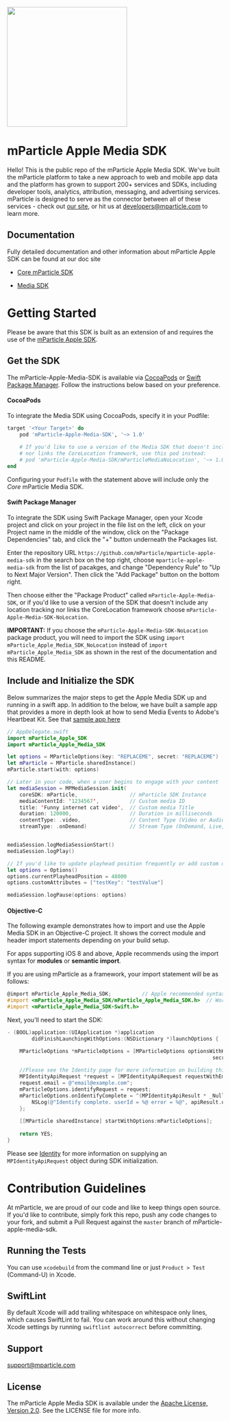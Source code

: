 <img src="https://static.mparticle.com/sdk/mp_logo_black.svg" width="280"><br>

# mParticle Apple Media SDK

Hello! This is the public repo of the mParticle Apple Media SDK. We've built the mParticle platform to take a new approach to web and mobile app data and the platform has grown to support 200+ services and SDKs, including developer tools, analytics, attribution, messaging, and advertising services. mParticle is designed to serve as the connector between all of these services - check out [our site](http://mparticle.com), or hit us at developers@mparticle.com to learn more.

## Documentation

Fully detailed documentation and other information about mParticle Apple SDK can be found at our doc site

-   [Core mParticle SDK](https://docs.mparticle.com/developers/sdk/ios/getting-started)

-   [Media SDK](https://docs.mparticle.com/developers/sdk/ios/media)

# Getting Started

Please be aware that this SDK is built as an extension of and requires the use of the [mParticle Apple SDK](https://github.com/mParticle/mparticle-apple-sdk/).

## Get the SDK

The mParticle-Apple-Media-SDK is available via [CocoaPods](https://cocoapods.org/?q=mparticle) or [Swift Package Manager](https://github.com/swiftlang/swift-package-manager). Follow the instructions below based on your preference.

#### CocoaPods

To integrate the Media SDK using CocoaPods, specify it in your Podfile:

```ruby
target '<Your Target>' do
    pod 'mParticle-Apple-Media-SDK', '~> 1.0'
    
    # If you'd like to use a version of the Media SDK that doesn't include any location tracking
    # nor links the CoreLocation framework, use this pod instead:
    # pod 'mParticle-Apple-Media-SDK/mParticleMediaNoLocation', '~> 1.0'
end
```
Configuring your `Podfile` with the statement above will include only the _Core_ mParticle Media SDK.

#### Swift Package Manager

To integrate the SDK using Swift Package Manager, open your Xcode project and click on your project in the file list on the left, click on your Project name in the middle of the window, click on the "Package Dependencies" tab, and click the "+" button underneath the Packages list.

Enter the repository URL `https://github.com/mParticle/mparticle-apple-media-sdk` in the search box on the top right, choose `mparticle-apple-media-sdk` from the list of pacakges, and change "Dependency Rule" to "Up to Next Major Version". Then click the "Add Package" button on the bottom right.

Then choose either the "Package Product" called `mParticle-Apple-Media-SDK`, or if you'd like to use a version of the SDK that doesn't include any location tracking nor links the CoreLocation framework choose `mParticle-Apple-Media-SDK-NoLocation`.

**IMPORTANT:** If you choose the `mParticle-Apple-Media-SDK-NoLocation` package product, you will need to import the SDK using `import mParticle_Apple_Media_SDK_NoLocation` instead of `import mParticle_Apple_Media_SDK` as shown in the rest of the documentation and this README. 

## Include and Initialize the SDK

Below summarizes the major steps to get the Apple Media SDK up and running in a swift app. In addition to the below, we have built a sample app that provides a more in depth look at how to send Media Events to Adobe's Heartbeat Kit. See that [sample app here](https://github.com/mParticle/mparticle-media-samples)

```swift
// AppDelegate.swift
import mParticle_Apple_SDK
import mParticle_Apple_Media_SDK

let options = MParticleOptions(key: "REPLACEME", secret: "REPLACEME")
let mParticle = MParticle.sharedInstance()
mParticle.start(with: options)

// Later in your code, when a user begins to engage with your content
let mediaSession = MPMediaSession.init(
    coreSDK: mParticle,                 // mParticle SDK Instance
    mediaContentId: '1234567',          // Custom media ID
    title: 'Funny internet cat video',  // Custom media Title
    duration: 120000,                   // Duration in milliseconds
    contentType: .video,                // Content Type (Video or Audio)
    streamType: .onDemand)              // Stream Type (OnDemand, Live, etc.)


mediaSession.logMediaSessionStart()
mediaSession.logPlay()

// If you'd like to update playhead position frequently or add custom data to each event you may pass an option object into each log method
let options = Options()
options.currentPlayheadPosition = 48000
options.customAttributes = ["testKey": "testValue"]

mediaSession.logPause(options: options)
```

#### Objective-C

The following example demonstrates how to import and use the Apple Media SDK in an Objective-C project. It shows the correct module and header import statements depending on your build setup.

For apps supporting iOS 8 and above, Apple recommends using the import syntax for **modules** or **semantic import**.

If you are using mParticle as a framework, your import statement will be as follows:

```objective-c
@import mParticle_Apple_Media_SDK;          // Apple recommended syntax, but requires "Enable Modules (C and Objective-C)" in pbxproj
#import <mParticle_Apple_Media_SDK/mParticle_Apple_Media_SDK.h>  // Works when modules are not enabled
#import <mParticle_Apple_Media_SDK-Swift.h>

```

Next, you'll need to start the SDK:

```objective-c
- (BOOL)application:(UIApplication *)application
        didFinishLaunchingWithOptions:(NSDictionary *)launchOptions {

    MParticleOptions *mParticleOptions = [MParticleOptions optionsWithKey:@"REPLACE ME"
                                                                   secret:@"REPLACE ME"];
    
    //Please see the Identity page for more information on building this object
    MPIdentityApiRequest *request = [MPIdentityApiRequest requestWithEmptyUser];
    request.email = @"email@example.com";
    mParticleOptions.identifyRequest = request;
    mParticleOptions.onIdentifyComplete = ^(MPIdentityApiResult * _Nullable apiResult, NSError * _Nullable error) {
        NSLog(@"Identify complete. userId = %@ error = %@", apiResult.user.userId, error);
    };
    
    [[MParticle sharedInstance] startWithOptions:mParticleOptions];
    
    return YES;
}
```

Please see [Identity](http://docs.mparticle.com/developers/sdk/ios/identity/) for more information on supplying an `MPIdentityApiRequest` object during SDK initialization.

# Contribution Guidelines

At mParticle, we are proud of our code and like to keep things open source. If you'd like to contribute, simply fork this repo, push any code changes to your fork, and submit a Pull Request against the `master` branch of mParticle-apple-media-sdk.

## Running the Tests

You can use `xcodebuild` from the command line or just `Product > Test` (Command-U) in Xcode.

## SwiftLint

By default Xcode will add trailing whitespace on whitespace only lines, which causes SwiftLint to fail.
You can work around this without changing Xcode settings by running `swiftlint autocorrect` before committing.

## Support

<support@mparticle.com>

## License

The mParticle Apple Media SDK is available under the [Apache License, Version 2.0](http://www.apache.org/licenses/LICENSE-2.0). See the LICENSE file for more info.

